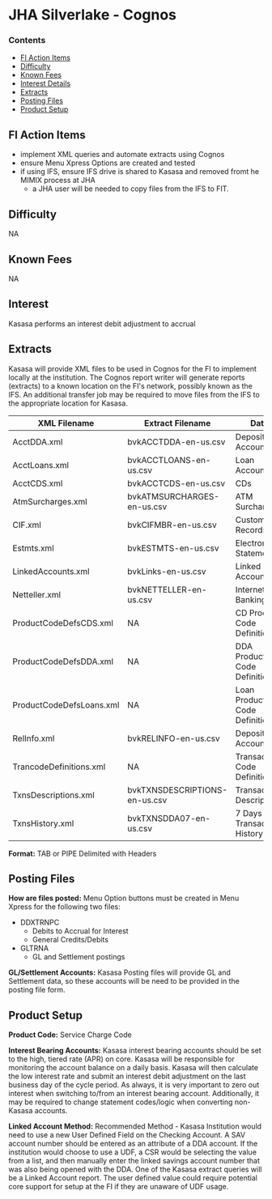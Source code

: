 # JHA Silverlake - Cognos


### Contents
- [FI Action Items](#fiactionitems)
- [Difficulty](#difficulty)
- [Known Fees](#knownfees)
- [Interest Details](#interest)
- [Extracts](#extracts)
- [Posting Files](#postingfiles)
- [Product Setup](#productsetup)

## FI Action Items

* implement XML queries and automate extracts using Cognos
* ensure Menu Xpress Options are created and tested
* if using IFS, ensure IFS drive is shared to Kasasa and removed fromt he MIMIX process at JHA
	* a JHA user will be needed to copy files from the IFS to FIT.


## Difficulty

NA


## Known Fees
 
NA


## Interest

Kasasa performs an interest debit adjustment to accrual

## Extracts
	
Kasasa will provide XML files to be used in Cognos for the FI to implement locally at the institution. The Cognos report writer will generate reports (extracts) to a known location on the FI's network, possibly known as the IFS.  An additional transfer job may be required to move files from the IFS to the appropriate location for Kasasa.

| XML Filename | Extract Filename | Data |
| ------------ | ---------------- | ---- |
| AcctDDA.xml | bvkACCTDDA-en-us.csv | Deposit Accounts |
| AcctLoans.xml | bvkACCTLOANS-en-us.csv | Loan Accounts |
| AcctCDS.xml | bvkACCTCDS-en-us.csv | CDs |
| AtmSurcharges.xml | bvkATMSURCHARGES-en-us.csv | ATM Surcharges |
| CIF.xml | bvkCIFMBR-en-us.csv | Customer Records |
| Estmts.xml | bvkESTMTS-en-us.csv | Electronic Statements |
| LinkedAccounts.xml | bvkLinks-en-us.csv | Linked Accounts |
| Netteller.xml | bvkNETTELLER-en-us.csv | Internet Banking |
| ProductCodeDefsCDS.xml | NA | CD Product Code Definitions |
| ProductCodeDefsDDA.xml | NA | DDA Product Code Definitions |
| ProductCodeDefsLoans.xml | NA | Loan Product Code Definitions |
| RelInfo.xml | bvkRELINFO-en-us.csv | Deposit Accounts |
| TrancodeDefinitions.xml | NA | Transaction Code Definitions |
| TxnsDescriptions.xml | bvkTXNSDESCRIPTIONS-en-us.csv | Transaction Descriptions |
| TxnsHistory.xml | bvkTXNSDDA07-en-us.csv | 7 Days of Transaction History |

**Format:** TAB or PIPE Delimited with Headers


## Posting Files

**How are files posted:** Menu Option buttons must be created in Menu Xpress for the following two files:
- DDXTRNPC
	- Debits to Accrual for Interest
	- General Credits/Debits 
- GLTRNA
	- GL and Settlement postings

**GL/Settlement Accounts:** Kasasa Posting files will provide GL and Settlement data, so these accounts will be need to be provided in the posting file form.


## Product Setup

**Product Code:** Service Charge Code

**Interest Bearing Accounts:** Kasasa interest bearing accounts should be set to the high, tiered rate (APR) on core. Kasasa will be responsible for monitoring the account balance on a daily basis. Kasasa will then calculate the low interest rate and submit an interest debit adjustment on the last business day of the cycle period.  As always, it is very important to zero out interest when switching to/from an interest bearing account.  Additionally, it may be required to change statement codes/logic when converting non-Kasasa accounts.

**Linked Account Method:** Recommended Method - Kasasa Institution would need to use a new User Defined Field on the Checking Account. A SAV account number should be entered as an attribute of a DDA account. If the institution would choose to use a UDF, a CSR would be selecting the value from a list, and then manually enter the linked savings account number that was also being opened with the DDA. One of the Kasasa extract queries will be a Linked Account report. The user defined value could require potential core support for setup at the FI if they are unaware of UDF usage.

